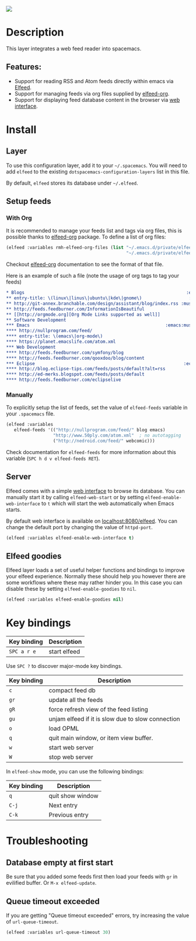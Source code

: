 ![](img/elfeed.png)

# Description

This layer integrates a web feed reader into spacemacs.

## Features:

-   Support for reading RSS and Atom feeds directly within emacs via
    [Elfeed](https://github.com/skeeto/elfeed).
-   Support for managing feeds via org files supplied by
    [elfeed-org](https://github.com/remyhonig/elfeed-org).
-   Support for displaying feed database content in the browser via [web
    interface](https://github.com/skeeto/elfeed#web-interface).

# Install

## Layer

To use this configuration layer, add it to your `~/.spacemacs`. You will
need to add `elfeed` to the existing `dotspacemacs-configuration-layers`
list in this file.

By default, `elfeed` stores its database under `~/.elfeed`.

## Setup feeds

### With Org

It is recommended to manage your feeds list and tags via org files, this
is possible thanks to
[elfeed-org](https://github.com/remyhonig/elfeed-org) package. To define
a list of org files:

``` commonlisp
(elfeed :variables rmh-elfeed-org-files (list "~/.emacs.d/private/elfeed1.org"
                                              "~/.emacs.d/private/elfeed2.org"))
```

Checkout [elfeed-org](https://github.com/remyhonig/elfeed-org)
documentation to see the format of that file.

Here is an example of such a file (note the usage of org tags to tag
your feeds)

``` org
* Blogs                                                              :elfeed:
** entry-title: \(linux\|linus\|ubuntu\|kde\|gnome\)                  :linux:
** http://git-annex.branchable.com/design/assistant/blog/index.rss :mustread:
** http://feeds.feedburner.com/InformationIsBeautiful
** [[http://orgmode.org][Org Mode Links supported as well]]
** Software Development                                                 :dev:
*** Emacs                                                    :emacs:mustread:
**** http://nullprogram.com/feed/
**** entry-title: \(emacs\|org-mode\)
**** https://planet.emacslife.com/atom.xml
*** Web Development                                                     :web:
**** http://feeds.feedburner.com/symfony/blog
**** http://feeds.feedburner.com/qooxdoo/blog/content
*** Eclipse                                                         :eclipse:
**** http://blog.eclipse-tips.com/feeds/posts/default?alt=rss
**** http://ed-merks.blogspot.com/feeds/posts/default
**** http://feeds.feedburner.com/eclipselive
```

### Manually

To explicitly setup the list of feeds, set the value of `elfeed-feeds`
variable in your `.spacemacs` file.

``` commonlisp
(elfeed :variables
   elfeed-feeds '(("http://nullprogram.com/feed/" blog emacs)
                  "http://www.50ply.com/atom.xml"  ; no autotagging
                  ("http://nedroid.com/feed/" webcomic)))
```

Check documentation for `elfeed-feeds` for more information about this
variable (`SPC h d v elfeed-feeds RET`).

## Server

Elfeed comes with a simple [web
interface](https://github.com/skeeto/elfeed#web-interface) to browse its
database. You can manually start it by calling `elfeed-web-start` or by
setting `elfeed-enable-web-interface` to `t` which will start the web
automatically when Emacs starts.

By default web interface is available on
[localhost:8080/elfeed](http://localhost:8080/elfeed/). You can change
the default port by changing the value of `httpd-port`.

``` commonlisp
(elfeed :variables elfeed-enable-web-interface t)
```

## Elfeed goodies

Elfeed layer loads a set of useful helper functions and bindings to
improve your elfeed experience. Normally these should help you however
there are some workflows where these may rather hinder you. In this case
you can disable these by setting `elfeed-enable-goodies` to `nil`.

``` commonlisp
(elfeed :variables elfeed-enable-goodies nil)
```

# Key bindings

| Key binding | Description  |
|-------------|--------------|
| `SPC a r e` | start elfeed |

Use `SPC ?` to discover major-mode key bindings.

| Key binding | Description                                       |
|-------------|---------------------------------------------------|
| `c`         | compact feed db                                   |
| `gr`        | update all the feeds                              |
| `gR`        | force refresh view of the feed listing            |
| `gu`        | unjam elfeed if it is slow due to slow connection |
| `o`         | load OPML                                         |
| `q`         | quit main window, or item view buffer.            |
| `w`         | start web server                                  |
| `W`         | stop web server                                   |

In `elfeed-show` mode, you can use the following bindings:

| Key binding | Description      |
|-------------|------------------|
| `q`         | quit show window |
| `C-j`       | Next entry       |
| `C-k`       | Previous entry   |

# Troubleshooting

## Database empty at first start

Be sure that you added some feeds first then load your feeds with `gr`
in evilified buffer. Or `M-x elfeed-update`.

## Queue timeout exceeded

If you are getting "Queue timeout exceeded" errors, try increasing the
value of `url-queue-timeout`.

``` commonlisp
(elfeed :variables url-queue-timeout 30)
```
